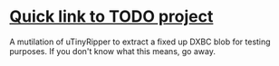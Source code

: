 # [Quick link to TODO project](https://github.com/users/pema99/projects/1)

A mutilation of uTinyRipper to extract a fixed up DXBC blob for testing purposes.
If you don't know what this means, go away.
